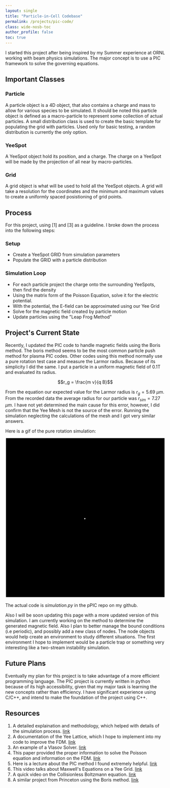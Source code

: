```yaml
---
layout: single
title: "Particle-in-Cell Codebase"
permalink: /projects/pic-code/
class: wide-nosb-toc
author_profile: false
toc: true
---
```


I started this project after being inspired by my Summer experience at ORNL working with beam physics simulations. The major concept is to use a PIC framework to solve the governing equations.

## Important Classes

### Particle

A particle object is a 4D object, that also contains a charge and mass to allow for various species to be simulated. It should be noted this particle object is defined as a macro-particle to represent some collection of actual particles. A small distribution class is used to create the basic template for populating the grid with particles. Used only for basic testing, a random distribution is currently the only option.

### YeeSpot

A YeeSpot object hold its position, and a charge. The charge on a YeeSpot will be made by the projection of all near by macro-particles.

### Grid

A grid object is what will be used to hold all the YeeSpot objects. A grid will take a resolution for the coordinates and the minimum and maximum values to create a uniformly spaced posistioning of grid points.


## Process

For this project, using [1] and [3] as a guideline. I broke down the process into the following steps:

### Setup

* Create a YeeSpot GRID from simulation parameters
* Populate the GRID with a particle distribution
  
### Simulation Loop

* For each particle project the charge onto the surrounding YeeSpots, then find the density
* Using the matrix form of the Poisson Equation, solve it for the electric potential.
* With the potential, the E-field can be approximated using our Yee Grid
* Solve for the magnetic field created by particle motion
* Update particles using the "Leap Frog Method"

## Project's Current State

Recently, I updated the PIC code to handle magnetic fields using the Boris method. The boris method seems to be the most common particle push method for plasma PIC codes. Other codes using this method normally use a pure rotation test case and measure the Larmor radius. Because of its simplicity I did the same. I put a particle in a uniform magnetic field of 0.1T and evaluated its radius.

$$r_g = \frac{m v}{q B}$$

From the equation our expected value for the Larmor radius is $r_g = 5.69$ $\mu m$. From the recorded data the average radius for our particle was $r_{sim} = 7.27$ $\mu m$. I have not yet determined the main cause for this error, however, I did confirm that the Yee Mesh is not the source of the error. Running the simulation neglecting the calculations of the mesh and I got very similar answers. 

Here is a gif of the pure rotation simulation:

<div style="text-align:center"><img src="/assets/my_images/PICrotattion.gif" alt="Rotation Simulation" class="center" width="500"></div>

The actual code is *simulation.py* in the pPIC repo on my github. 

Also I will be soon updating this page with a more updated version of this simulation. I am currently working on the method to determine the generated magnetic field. Also I plan to better manage the bound conditions (i.e periodic), and possibly add a new class of nodes. The node objects would help create an environment to study different situations. The first environment I hope to implement would be a particle trap or something very interesting like a two-stream instability simulation.

## Future Plans

Eventually my plan for this project is to take advantage of a more efficient programming language. The PIC project is currently written in python because of its high accessibility, given that my major task is learning the new concepts rather than efficiency. I have significant experience using C/C++, and intend to make the foundation of the project using C++.  

## Resources

  1. A detailed explaination and methodology, which helped with details of the simulation process. [link](https://www.particleincell.com/2010/es-pic-method/)
  2. A documentation of the Yee Lattice, which I hope to implement into my code to improve the FDM. [link](https://meep.readthedocs.io/en/latest/Yee_Lattice/)
  3. An example of a Vlasov Solver. [link](https://www.particleincell.com/2018/intro-to-vlasov-solvers/)
  4. This paper provided the proper information to solve the Poisson equation and information on the FDM. [link](https://my.ece.utah.edu/~ece6340/LECTURES/Feb1/Nagel%202012%20-%20Solving%20the%20Generalized%20Poisson%20Equation%20using%20FDM.pdf)
  5. Here is a lecture about the PIC method I found extremely helpful. [link](https://youtu.be/I09QeVDoEZY)
  6. This video talks about Maxwell's Equations on a Yee Grid. [link](https://youtu.be/hv5lIx4u8mY)
  7. A quick video on the Collisionless Boltzmann equation. [link](https://youtu.be/u9OgtXxsBNU)
  8. A similar project from Princeton using the Boris method. [link](https://www.astro.princeton.edu/~anatoly/PICHW2016.html) 
  